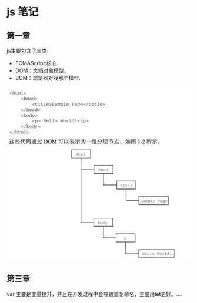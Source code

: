 # js 笔记

## 第一章


js主要包含了三类:   

+ ECMAScript:核心.  
+ DOM：文档对象模型.    
+ BOM：浏览器对戏那个模型.   

   
![1](pic/1.png)

## 第三章

var 主要是变量提升，并且在开发过程中会导致重复命名，主要用let更好。....